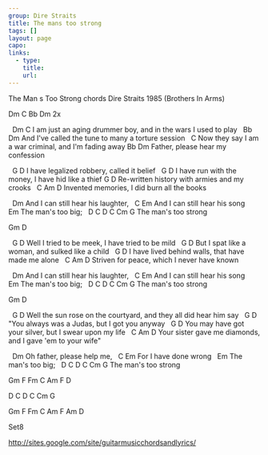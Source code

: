 ```yaml
---
group: Dire Straits
title: The mans too strong
tags: []
layout: page
capo: 
links: 
  - type: 
    title: 
    url: 
---
```


The Man s Too Strong chords
Dire Straits  1985 (Brothers In Arms)

Dm C Bb Dm  2x

&nbsp;    Dm                                    C
I am just an aging drummer boy, and in the wars I used to play
&nbsp;        Bb                                Dm
And I've called the tune to many a torture session
&nbsp;                                         C
Now they say I am a war criminal, and I'm fading away
Bb                        Dm
Father, please hear my confession

&nbsp;      G                  D
I have legalized robbery, called it belief
&nbsp;      G                          D
I have run with the money, I have hid like a thief
G                       D
Re-written history with armies and my crooks
&nbsp;        C      Am       D
Invented memories, I did burn all the books

&nbsp;         Dm
And I can still hear his laughter,
&nbsp;         C              Em
And I can still hear his song
&nbsp;             Em
The man's too big;
&nbsp;             D C   D C  Cm G
The man's too strong

Gm  D

&nbsp;      G                        D
Well I tried to be meek, I have tried to be mild
&nbsp;     G                      D
But I spat like a woman, and sulked like a child
&nbsp;      G                             D
I have lived behind walls, that have made me alone
&nbsp;           C    Am        D
Striven for peace, which I never have known

&nbsp;         Dm
And I can still hear his laughter,
&nbsp;         C              Em
And I can still hear his song
&nbsp;             Em
The man's too big;
&nbsp;             D C   D C  Cm G
The man's too strong

Gm  D

&nbsp;        G                                   D
Well the sun rose on the courtyard, and they all did hear him say
&nbsp;    G                         D
"You always was a Judas, but I got you anyway
&nbsp;   G                               D
You may have got your silver, but I swear upon my life
&nbsp;                   C       Am      D
Your sister gave me diamonds, and I gave 'em to your wife"

&nbsp;                 Dm
Oh father, please help me,
&nbsp;   C           Em
For I have done wrong
&nbsp;             Em
The man's too big;
&nbsp;             D C   D C  Cm G
The man's too strong

Gm  F  Fm  C Am  F  D

D C  D C  Cm G

Gm  F  Fm  C Am  F  Am  D

Set8

http://sites.google.com/site/guitarmusicchordsandlyrics/


